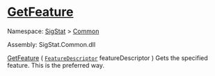 # [GetFeature](./Signature-100663438.md)

Namespace: [SigStat]() > [Common](./../README.md)

Assembly: SigStat.Common.dll

[GetFeature](./Signature-100663438.md) ( [`FeatureDescriptor`](./../FeatureDescriptor.md) featureDescriptor )	Gets the specified feature. This is the preferred way.
